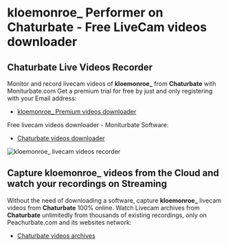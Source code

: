 # kloemonroe_ Performer on Chaturbate - Free LiveCam videos downloader

## Chaturbate Live Videos Recorder

Monitor and record livecam videos of **kloemonroe_** from **Chaturbate** with Moniturbate.com
Get a premium trial for free by just and only registering with your Email address:
* [kloemonroe_ Premium videos downloader](https://moniturbate.com/request-demo-licence-key.html)

Free livecam videos downloader - Moniturbate Software:
* [Chaturbate videos downloader](https://moniturbate.com/moniturbate-download-software.html)

![kloemonroe_ livecam videos recorder](https://peachurnet.com/templates/moniturbate-software.png)


## Capture kloemonroe_ videos from the Cloud and watch your recordings on Streaming

Without the need of downloading a software, capture **kloemonroe_** livecam videos from **Chaturbate** 100% online.
Watch Livecam archives from **Chaturbate** unlimitedly from thousands of existing recordings, only on Peachurbate.com and its websites network:
* [Chaturbate videos archives](https://peachurnet.com/)